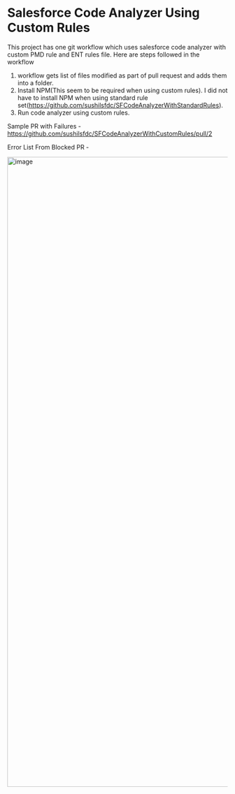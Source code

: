 # Salesforce Code Analyzer Using Custom Rules

This project has one git workflow which uses salesforce code analyzer with custom PMD rule and ENT rules file. Here are steps followed in the workflow

1. workflow gets list of files modified as part of pull request and adds them into a folder.
2. Install NPM(This seem to be required when using custom rules). I did not have to install NPM when using standard rule set(https://github.com/sushilsfdc/SFCodeAnalyzerWithStandardRules).
3. Run code analyzer using custom rules. 


Sample PR with Failures - https://github.com/sushilsfdc/SFCodeAnalyzerWithCustomRules/pull/2

Error List From Blocked PR - 

<img width="1442" alt="image" src="https://github.com/user-attachments/assets/c0c29e9a-0cd0-4699-9ec7-a1654b35d6a3">
